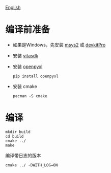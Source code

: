 [English](README.en.md)

# 编译前准备
* 如果是Windows，先安装 [msys2](https://www.msys2.org/) 或 [devkitPro](https://github.com/devkitPro/installer/releases)
* 安装 [vitasdk](https://vitasdk.org/)
* 安装 [openpyxl](https://pypi.org/project/openpyxl/)

  `pip install openpyxl`

* 安装 cmake 
  
  `pacman -S cmake`



# 编译
```
mkdir build
cd build
cmake ../
make
```
编译带日志的版本
```
cmake ../ -DWITH_LOG=ON
```
